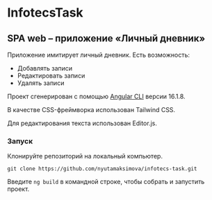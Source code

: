 # InfotecsTask

## SPA web – приложение «Личный дневник»

Приложение имитирует личный дневник. Есть возможность:

- Добавлять записи
- Редактировать записи
- Удалять записи

Проект сгенерирован с помощью [Angular CLI](https://github.com/angular/angular-cli) версии 16.1.8.

В качестве CSS-фреймворка использован Tailwind CSS.

Для редактирования текста использован Editor.js.

### Запуск

Клонируйте репозиторий на локальный компьютер.

`git clone https://github.com/nyutamaksimova/infotecs-task.git`

Введите `ng build` в командной строке, чтобы собрать и запустить проект. 




